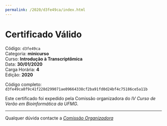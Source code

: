 ```yaml
---
permalink: /2020/d3fe49ca/index.html
---
```


# Certificado Válido

Código: `d3fe49ca`<br>
Categoria: **minicurso**<br>
Curso: **Introdução à Transcriptômica**<br>
Data: **30/01/2020**<br>
Carga Horária: **4**<br>
Edição: **2020**<br>


Código completo: `d3fe49ca8f9c41f228d299071ae09664338cf2ba91fd0d24bf4c75186ce5a11b`


Este certificado foi expedido pela Comissão organizadora do *IV Curso de Verão em Bioinformática da UFMG*.

----

Qualquer dúvida contacte a [_Comissão Organizadora_](<mailto:cursobioinfoufmg@gmail.com$subject=[Certificados]>)

